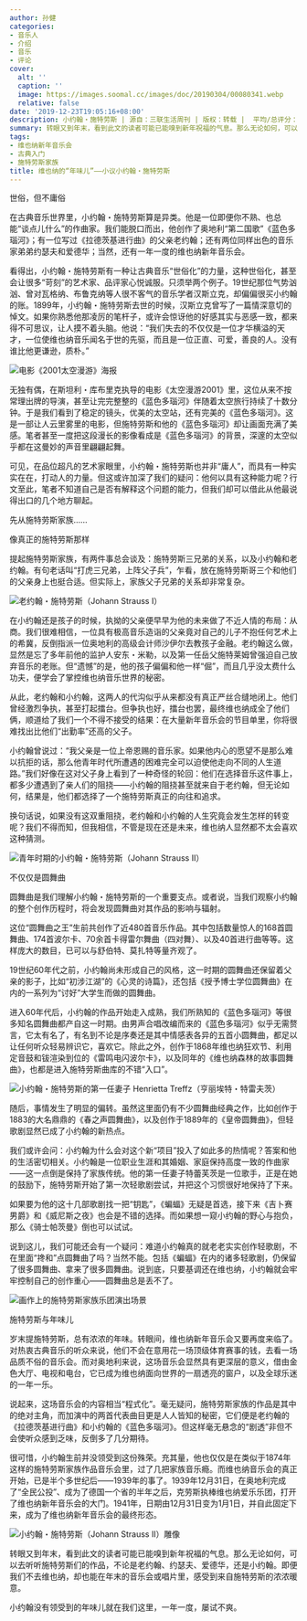 ```yaml
---
author: 孙健
categories:
- 音乐人
- 介绍
- 音乐
- 评论
cover:
  alt: ''
  caption: ''
  image: https://images.soomal.cc/images/doc/20190304/00080341.webp
  relative: false
date: '2019-12-23T19:05:16+08:00'
description: 小约翰・施特劳斯 | 源自：三联生活周刊 | 版权：转载 |  平均/总评分：10.00/20
summary: 转眼又到年末，看到此文的读者可能已能嗅到新年祝福的气息。那么无论如何，可以去听听施特劳斯们的作品，不论是老约翰、约瑟夫、爱德华，还是小约翰。即便我们不去维也纳，却也能在年末的音乐会或唱片里，感受到来自施特劳斯的浓浓暖意……
tags:
- 维也纳新年音乐会
- 古典入门
- 施特劳斯家族
title: 维也纳的“年味儿”――小议小约翰・施特劳斯
---
```


世俗，但不庸俗

在古典音乐世界里，小约翰・施特劳斯算是异类。他是一位即便你不熟、也总能“谈点儿什么”的作曲家。我们能脱口而出，他创作了奥地利“第二国歌”《蓝色多瑙河》；有一位写过《拉德茨基进行曲》的父亲老约翰；还有两位同样出色的音乐家弟弟约瑟夫和爱德华；当然，还有一年一度的维也纳新年音乐会。

看得出，小约翰・施特劳斯有一种让古典音乐“世俗化”的力量，这种世俗化，甚至会让很多“苛刻”的艺术家、品评家心悦诚服。只须举两个例子。19世纪那位气势汹汹、曾对瓦格纳、布鲁克纳等人很不客气的音乐学者汉斯立克，却偏偏很买小约翰的账。1899年，小约翰・施特劳斯去世的时候，汉斯立克曾写了一篇情深意切的悼文。如果你熟悉他那凌厉的笔杆子，或许会惊讶他的好感其实与恶感一致，都来得不可思议，让人摸不着头脑。他说：“我们失去的不仅仅是一位才华横溢的天才，一位使维也纳音乐闻名于世的先驱，而且是一位正直、可爱，善良的人。没有谁比他更谦逊，质朴。”

![电影《2001太空漫游》海报](https://images.soomal.cc/images/doc/20191223/00086124_01.webp)





无独有偶，在斯坦利・库布里克执导的电影《太空漫游2001》里，这位从来不按常理出牌的导演，甚至让完完整整的《蓝色多瑙河》伴随着太空旅行持续了十数分钟。于是我们看到了稳定的镜头，优美的太空站，还有完美的《蓝色多瑙河》。这是一部让人云里雾里的电影，但施特劳斯和他的《蓝色多瑙河》却让画面充满了美感。笔者甚至一度把这段漫长的影像看成是《蓝色多瑙河》的背景，深邃的太空似乎都在这曼妙的声音里翩翩起舞。

可见，在品位超凡的艺术家眼里，小约翰・施特劳斯也并非“庸人”，而具有一种实实在在，打动人的力量。但这或许加深了我们的疑问：他何以具有这种能力呢？行文至此，笔者不知道自己是否有解释这个问题的能力，但我们却可以借此从他最说得出口的几个地方聊起。

先从施特劳斯家族……

像真正的施特劳斯那样

提起施特劳斯家族，有两件事总会谈及：施特劳斯三兄弟的关系，以及小约翰和老约翰。有句老话叫“打虎三兄弟，上阵父子兵”，乍看，放在施特劳斯哥三个和他们的父亲身上也挺合适。但实际上，家族父子兄弟的关系却非常复杂。

![老约翰・施特劳斯（Johann Strauss I）](https://images.soomal.cc/images/doc/20171224/00072459_01.webp)





在小约翰还是孩子的时候，执拗的父亲便早早为他的未来做了不近人情的布局：从商。我们很难相信，一位具有极高音乐造诣的父亲竟对自己的儿子不抱任何艺术上的希冀，反倒指派一位奥地利的高级会计师沙伊尔去教孩子金融。老约翰这么做，显然是忘了多年前他的监护人安东・米勒，以及第一任岳父施特莱姆曾强迫自己放弃音乐的老账。但“遗憾”的是，他的孩子偏偏和他一样“倔”，而且几乎没太费什么功夫，便学会了掌控维也纳音乐世界的秘密。

从此，老约翰和小约翰，这两人的代沟似乎从来都没有真正严丝合缝地闭上。他们曾经激烈争执，甚至打起擂台。但争执也好，擂台也罢，最终维也纳成全了他们俩，顺道给了我们一个不得不接受的结果：在大量新年音乐会的节目单里，你将很难找出比他们“出勤率”还高的父子。

小约翰曾说过：“我父亲是一位上帝恩赐的音乐家。如果他内心的愿望不是那么难以抗拒的话，那么他青年时代所遭遇的困难完全可以迫使他走向不同的人生道路。”我们好像在这对父子身上看到了一种奇怪的轮回：他们在选择音乐这件事上，都多少遭遇到了亲人们的阻挠――小约翰的阻挠甚至就来自于老约翰，但无论如何，结果是，他们都选择了一个施特劳斯真正的向往和追求。

换句话说，如果没有这双重阻挠，老约翰和小约翰的人生究竟会发生怎样的转变呢？我们不得而知，但我相信，不管是现在还是未来，维也纳人显然都不太会喜欢这种猜测。

![青年时期的小约翰・施特劳斯（Johann Strauss II）](https://images.soomal.cc/images/doc/20171224/00072462.webp)





不仅仅是圆舞曲

圆舞曲是我们理解小约翰・施特劳斯的一个重要支点。或者说，当我们观察小约翰的整个创作历程时，将会发现圆舞曲对其作品的影响与辐射。

这位“圆舞曲之王”生前共创作了近480首音乐作品。其中包括数量惊人的168首圆舞曲、174首波尔卡、70余首卡得雷尔舞曲（四对舞）、以及40首进行曲等等。这样庞大的数目，已可以与舒伯特、莫扎特等量齐观了。

19世纪60年代之前，小约翰尚未形成自己的风格，这一时期的圆舞曲还保留着父亲的影子，比如“初涉江湖”的《心灵的诗篇》，还包括《授予博士学位圆舞曲》在内的一系列为“讨好”大学生而做的圆舞曲。

进入60年代后，小约翰的作品开始走入成熟，我们所熟知的《蓝色多瑙河》等很多知名圆舞曲都产自这一时期。由男声合唱改编而来的《蓝色多瑙河》似乎无需赘言，它太有名了，有名到不论是序奏还是其中情感表各异的五首小圆舞曲，都足以让任何听众轻易辨识它，喜欢它。除此之外，创作于1868年维也纳狂欢节、利用定音鼓和钹渲染到位的《雷鸣电闪波尔卡》，以及同年的《维也纳森林的故事圆舞曲》，也都是进入施特劳斯曲库的不错“入口”。

![小约翰・施特劳斯的第一任妻子 Henrietta Treffz（亨丽埃特・特雷夫茨）](https://images.soomal.cc/images/doc/20191223/00086125_01.webp)





随后，事情发生了明显的偏转。虽然这里面仍有不少圆舞曲经典之作，比如创作于1883的大名鼎鼎的《春之声圆舞曲》，以及创作于1889年的《皇帝圆舞曲》，但轻歌剧显然已成了小约翰的新热点。

我们或许会问：小约翰为什么会对这个新“项目”投入了如此多的热情呢？答案和他的生活密切相关。小约翰是一位职业生涯和其婚姻、家庭保持高度一致的作曲家――这一点倒是保持了家族传统。他的第一任妻子特蕾芙茨是一位歌手，正是在她的鼓励下，施特劳斯开始了第一次轻歌剧尝试，并把这个习惯很好地保持了下来。

如果要为他的这十几部歌剧找一把“钥匙”，《蝙蝠》无疑是首选，接下来《吉卜赛男爵》和《威尼斯之夜》也会是不错的选择。而如果想一窥小约翰的野心与抱负，那么《骑士帕茨曼》倒也可以试试。

说到这儿，我们可能还会有一个疑问：难道小约翰真的就老老实实创作轻歌剧，不在里面“搀和”点圆舞曲了吗？当然不能。包括《蝙蝠》在内的诸多轻歌剧，仍保留了很多圆舞曲、拿来了很多圆舞曲。说到底，只要基调还在维也纳，小约翰就会牢牢控制自己的创作重心――圆舞曲总是丢不了。

![画作上的施特劳斯家族乐团演出场景](https://images.soomal.cc/images/doc/20190304/00080341.webp)





施特劳斯与年味儿

岁末提施特劳斯，总有浓浓的年味。转眼间，维也纳新年音乐会又要再度来临了。对热衷古典音乐的听众来说，他们不会在意用花一场顶级体育赛事的钱，去看一场品质不俗的音乐会。而对奥地利来说，这场音乐会显然具有更深层的意义，借由金色大厅、电视和电台，它已成为维也纳面向世界的一扇透亮的窗户，以及全球乐迷的一年一乐。

说起来，这场音乐会的内容相当“程式化”。毫无疑问，施特劳斯家族的作品是其中的绝对主角，而加演中的两首代表曲目更是人人皆知的秘密，它们便是老约翰的《拉德茨基进行曲》和小约翰的《蓝色多瑙河》。但这样毫无悬念的“剧透”非但不会使听众感到乏味，反倒多了几分期待。

很可惜，小约翰生前并没领受到这份殊荣。充其量，他也仅仅是在类似于1874年这样的施特劳斯家族作品音乐会里，过了几把家族音乐瘾。而维也纳音乐会的真正开始，已是半个多世纪后――1939年的事了。1939年12月31日，在奥地利完成了“全民公投”、成为了德国一个省的半年之后，克劳斯执棒维也纳爱乐乐团，打开了维也纳新年音乐会的大门。1941年，日期由12月31日变为1月1日，并自此固定下来，成为了维也纳新年音乐会的最终形态。

![小约翰・施特劳斯（Johann Strauss II）雕像](https://images.soomal.cc/images/doc/20181216/00078828.webp)





转眼又到年末，看到此文的读者可能已能嗅到新年祝福的气息。那么无论如何，可以去听听施特劳斯们的作品，不论是老约翰、约瑟夫、爱德华，还是小约翰。即便我们不去维也纳，却也能在年末的音乐会或唱片里，感受到来自施特劳斯的浓浓暖意。

小约翰没有领受到的年味儿就在我们这里，一年一度，屡试不爽。
